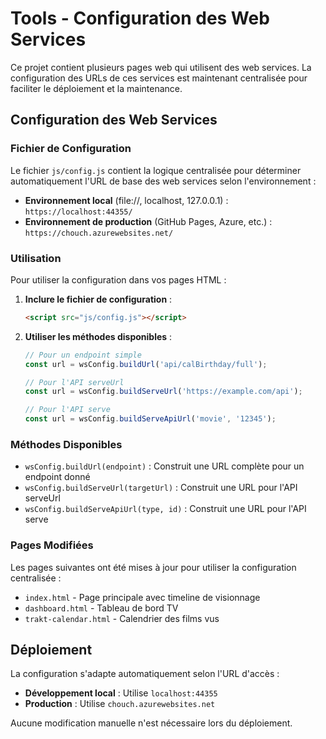 # Tools - Configuration des Web Services

Ce projet contient plusieurs pages web qui utilisent des web services. La configuration des URLs de ces services est maintenant centralisée pour faciliter le déploiement et la maintenance.

## Configuration des Web Services

### Fichier de Configuration

Le fichier `js/config.js` contient la logique centralisée pour déterminer automatiquement l'URL de base des web services selon l'environnement :

- **Environnement local** (file://, localhost, 127.0.0.1) : `https://localhost:44355/`
- **Environnement de production** (GitHub Pages, Azure, etc.) : `https://chouch.azurewebsites.net/`

### Utilisation

Pour utiliser la configuration dans vos pages HTML :

1. **Inclure le fichier de configuration** :
   ```html
   <script src="js/config.js"></script>
   ```

2. **Utiliser les méthodes disponibles** :
   ```javascript
   // Pour un endpoint simple
   const url = wsConfig.buildUrl('api/calBirthday/full');
   
   // Pour l'API serveUrl
   const url = wsConfig.buildServeUrl('https://example.com/api');
   
   // Pour l'API serve
   const url = wsConfig.buildServeApiUrl('movie', '12345');
   ```

### Méthodes Disponibles

- `wsConfig.buildUrl(endpoint)` : Construit une URL complète pour un endpoint donné
- `wsConfig.buildServeUrl(targetUrl)` : Construit une URL pour l'API serveUrl
- `wsConfig.buildServeApiUrl(type, id)` : Construit une URL pour l'API serve

### Pages Modifiées

Les pages suivantes ont été mises à jour pour utiliser la configuration centralisée :

- `index.html` - Page principale avec timeline de visionnage
- `dashboard.html` - Tableau de bord TV
- `trakt-calendar.html` - Calendrier des films vus

## Déploiement

La configuration s'adapte automatiquement selon l'URL d'accès :

- **Développement local** : Utilise `localhost:44355`
- **Production** : Utilise `chouch.azurewebsites.net`

Aucune modification manuelle n'est nécessaire lors du déploiement.